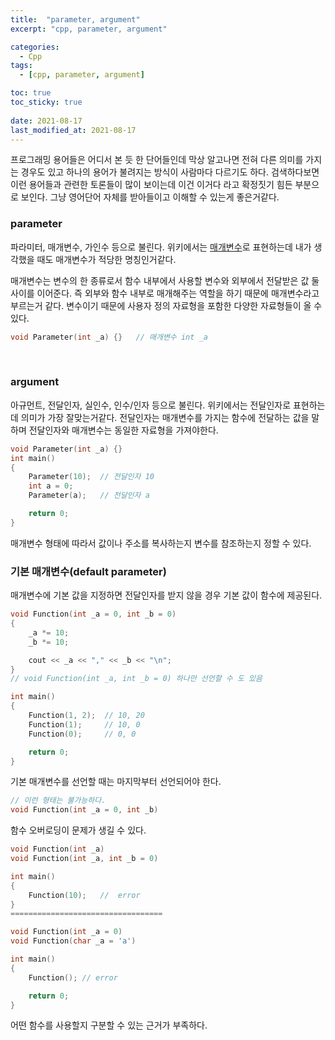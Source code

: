 ```yaml
---
title:  "parameter, argument"
excerpt: "cpp, parameter, argument"

categories:
  - Cpp
tags:
  - [cpp, parameter, argument]

toc: true
toc_sticky: true
 
date: 2021-08-17
last_modified_at: 2021-08-17
---  
```



프로그래밍 용어들은 어디서 본 듯 한 단어들인데 막상 알고나면 전혀 다른 의미를 가지는 경우도 있고 하나의 용어가 불려지는 방식이 사람마다 다르기도 하다. 검색하다보면 이런 용어들과 관련한 토론들이 많이 보이는데 이건 이거다 라고 확정짓기 힘든 부분으로 보인다. 그냥 영어단어 자체를 받아들이고 이해할 수 있는게 좋은거같다.


### parameter
파라미터, 매개변수, 가인수 등으로 불린다. 위키에서는 [매개변수](https://ko.wikipedia.org/wiki/%EB%A7%A4%EA%B0%9C%EB%B3%80%EC%88%98_(%EC%BB%B4%ED%93%A8%ED%84%B0_%ED%94%84%EB%A1%9C%EA%B7%B8%EB%9E%98%EB%B0%8D)#%EB%A7%A4%EA%B0%9C%EB%B3%80%EC%88%98%EC%99%80_%EC%A0%84%EB%8B%AC%EC%9D%B8%EC%9E%90)로 표현하는데 내가 생각했을 때도 매개변수가 적당한 명칭인거같다.

매개변수는 변수의 한 종류로서 함수 내부에서 사용할 변수와 외부에서 전달받은 값 둘 사이를 이어준다. 즉 외부와 함수 내부로 매개해주는 역할을 하기 때문에 매개변수라고 부르는거 같다. 변수이기 때문에 사용자 정의 자료형을 포함한 다양한 자료형들이 올 수 있다.  

```cpp
void Parameter(int _a) {}	// 매개변수 int _a
```


<br/>

### argument
아규먼트, 전달인자, 실인수, 인수/인자 등으로 불린다.  위키에서는 전달인자로 표현하는데 의미가 가장 잘맞는거같다. 전달인자는 매개변수를 가지는 함수에 전달하는 값을 말하며 전달인자와 매개변수는 동일한 자료형을 가져야한다.  

```cpp
void Parameter(int _a) {}
int main()
{
	Parameter(10);	// 전달인자 10
	int a = 0;
	Parameter(a);	// 전달인자 a

	return 0;
}
```

매개변수 형태에 따라서 값이나 주소를 복사하는지 변수를 참조하는지 정할 수 있다.

### 기본 매개변수(default parameter)
매개변수에 기본 값을 지정하면 전달인자를 받지 않을 경우 기본 값이 함수에 제공된다.

```cpp
void Function(int _a = 0, int _b = 0)
{
	_a *= 10;
	_b *= 10;

	cout << _a << "," << _b << "\n";
}
// void Function(int _a, int _b = 0) 하나만 선언할 수 도 있음

int main()
{
	Function(1, 2);  // 10, 20
	Function(1);	 // 10, 0
	Function(0);	 // 0, 0

	return 0;
}
```

기본 매개변수를 선언할 때는 마지막부터 선언되어야 한다. 

```cpp
// 이런 형태는 불가능하다.
void Function(int _a = 0, int _b) 
```

함수 오버로딩이 문제가 생길 수 있다.
```cpp
void Function(int _a)
void Function(int _a, int _b = 0)

int main()
{
	Function(10);	//	error
}
==================================

void Function(int _a = 0)
void Function(char _a = 'a')

int main()
{
	Function();	// error

	return 0;
}
```

어떤 함수를 사용할지 구분할 수 있는 근거가 부족하다.
